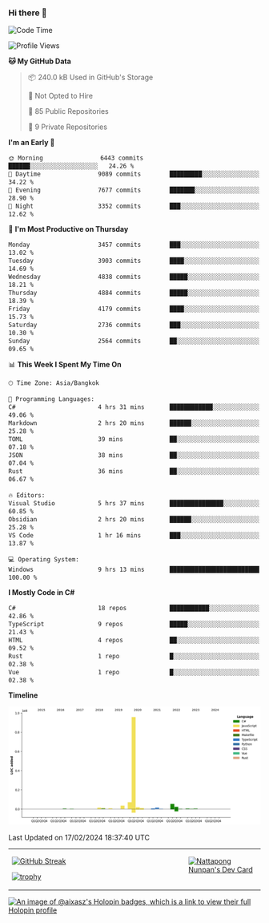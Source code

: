 ### Hi there 👋

<!--START_SECTION:waka-->
![Code Time](http://img.shields.io/badge/Code%20Time-1%2C422%20hrs%2042%20mins-blue)

![Profile Views](http://img.shields.io/badge/Profile%20Views-0-blue)

**🐱 My GitHub Data** 

> 📦 240.0 kB Used in GitHub's Storage 
 > 
> 🚫 Not Opted to Hire
 > 
> 📜 85 Public Repositories 
 > 
> 🔑 9 Private Repositories 
 > 
**I'm an Early 🐤** 

```text
🌞 Morning                6443 commits        ██████░░░░░░░░░░░░░░░░░░░   24.26 % 
🌆 Daytime                9089 commits        █████████░░░░░░░░░░░░░░░░   34.22 % 
🌃 Evening                7677 commits        ███████░░░░░░░░░░░░░░░░░░   28.90 % 
🌙 Night                  3352 commits        ███░░░░░░░░░░░░░░░░░░░░░░   12.62 % 
```
📅 **I'm Most Productive on Thursday** 

```text
Monday                   3457 commits        ███░░░░░░░░░░░░░░░░░░░░░░   13.02 % 
Tuesday                  3903 commits        ████░░░░░░░░░░░░░░░░░░░░░   14.69 % 
Wednesday                4838 commits        █████░░░░░░░░░░░░░░░░░░░░   18.21 % 
Thursday                 4884 commits        █████░░░░░░░░░░░░░░░░░░░░   18.39 % 
Friday                   4179 commits        ████░░░░░░░░░░░░░░░░░░░░░   15.73 % 
Saturday                 2736 commits        ███░░░░░░░░░░░░░░░░░░░░░░   10.30 % 
Sunday                   2564 commits        ██░░░░░░░░░░░░░░░░░░░░░░░   09.65 % 
```


📊 **This Week I Spent My Time On** 

```text
🕑︎ Time Zone: Asia/Bangkok

💬 Programming Languages: 
C#                       4 hrs 31 mins       ████████████░░░░░░░░░░░░░   49.06 % 
Markdown                 2 hrs 20 mins       ██████░░░░░░░░░░░░░░░░░░░   25.28 % 
TOML                     39 mins             ██░░░░░░░░░░░░░░░░░░░░░░░   07.18 % 
JSON                     38 mins             ██░░░░░░░░░░░░░░░░░░░░░░░   07.04 % 
Rust                     36 mins             ██░░░░░░░░░░░░░░░░░░░░░░░   06.67 % 

🔥 Editors: 
Visual Studio            5 hrs 37 mins       ███████████████░░░░░░░░░░   60.85 % 
Obsidian                 2 hrs 20 mins       ██████░░░░░░░░░░░░░░░░░░░   25.28 % 
VS Code                  1 hr 16 mins        ███░░░░░░░░░░░░░░░░░░░░░░   13.87 % 

💻 Operating System: 
Windows                  9 hrs 13 mins       █████████████████████████   100.00 % 
```

**I Mostly Code in C#** 

```text
C#                       18 repos            ███████████░░░░░░░░░░░░░░   42.86 % 
TypeScript               9 repos             █████░░░░░░░░░░░░░░░░░░░░   21.43 % 
HTML                     4 repos             ██░░░░░░░░░░░░░░░░░░░░░░░   09.52 % 
Rust                     1 repo              █░░░░░░░░░░░░░░░░░░░░░░░░   02.38 % 
Vue                      1 repo              █░░░░░░░░░░░░░░░░░░░░░░░░   02.38 % 
```



**Timeline**

![Lines of Code chart](https://raw.githubusercontent.com/aixasz/aixasz/main/assets/bar_graph.png)


 Last Updated on 17/02/2024 18:37:40 UTC
<!--END_SECTION:waka-->

<table>
<tr>
<td width="70%" valign="top">
 
 [![GitHub Streak](http://github-readme-streak-stats.herokuapp.com?user=aixasz&theme=github-dark&hide_border=true&date_format=%5BY%20%5DM%20j)](https://git.io/streak-stats)

 [![trophy](https://github-profile-trophy.vercel.app/?username=aixasz&theme=onedark)](https://github.com/ryo-ma/github-profile-trophy)
 </td>
<td width="30%" valign="top">
 
<a href="https://app.daily.dev/aixasz"><img src="https://api.daily.dev/devcards/403207936e6547c9a85ea449e9f3abe8.png?r=re8" alt="Nattapong Nunpan's Dev Card"/></a>

 </td>
</tr>
</table>

[![An image of @aixasz's Holopin badges, which is a link to view their full Holopin profile](https://holopin.me/aixasz)](https://holopin.io/@aixasz)
 
